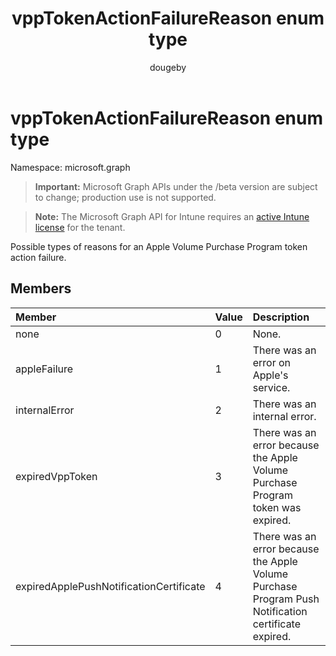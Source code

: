 ﻿---
title: "vppTokenActionFailureReason enum type"
description: "Possible types of reasons for an Apple Volume Purchase Program token action failure."
author: "dougeby"
localization_priority: Normal
ms.prod: "intune"
doc_type: enumPageType
---

# vppTokenActionFailureReason enum type

Namespace: microsoft.graph

> **Important:** Microsoft Graph APIs under the /beta version are subject to change; production use is not supported.

> **Note:** The Microsoft Graph API for Intune requires an [active Intune license](https://go.microsoft.com/fwlink/?linkid=839381) for the tenant.

Possible types of reasons for an Apple Volume Purchase Program token action failure.

## Members

| Member                                  | Value | Description                                                                                         |
| :-------------------------------------- | :---- | :-------------------------------------------------------------------------------------------------- |
| none                                    | 0     | None.                                                                                               |
| appleFailure                            | 1     | There was an error on Apple's service.                                                              |
| internalError                           | 2     | There was an internal error.                                                                        |
| expiredVppToken                         | 3     | There was an error because the Apple Volume Purchase Program token was expired.                     |
| expiredApplePushNotificationCertificate | 4     | There was an error because the Apple Volume Purchase Program Push Notification certificate expired. |
